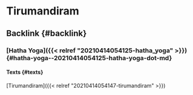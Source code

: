 # Tirumandiram


## Backlink {#backlink}


### [Hatha Yoga]({{< relref "20210414054125-hatha_yoga" >}}) {#hatha-yoga--20210414054125-hatha-yoga-dot-md}


#### Texts {#texts}

[Tirumandiram]({{< relref "20210414054147-tirumandiram" >}})
